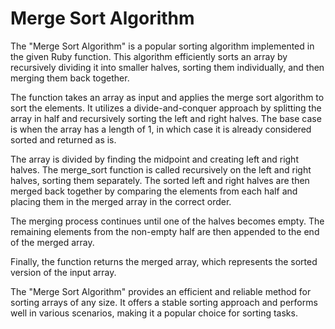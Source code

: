 # Merge Sort Algorithm

The "Merge Sort Algorithm" is a popular sorting algorithm implemented in the given Ruby function. This algorithm efficiently sorts an array by recursively dividing it into smaller halves, sorting them individually, and then merging them back together.

The function takes an array as input and applies the merge sort algorithm to sort the elements. It utilizes a divide-and-conquer approach by splitting the array in half and recursively sorting the left and right halves. The base case is when the array has a length of 1, in which case it is already considered sorted and returned as is.

The array is divided by finding the midpoint and creating left and right halves. The merge_sort function is called recursively on the left and right halves, sorting them separately. The sorted left and right halves are then merged back together by comparing the elements from each half and placing them in the merged array in the correct order.

The merging process continues until one of the halves becomes empty. The remaining elements from the non-empty half are then appended to the end of the merged array.

Finally, the function returns the merged array, which represents the sorted version of the input array.

The "Merge Sort Algorithm" provides an efficient and reliable method for sorting arrays of any size. It offers a stable sorting approach and performs well in various scenarios, making it a popular choice for sorting tasks.
